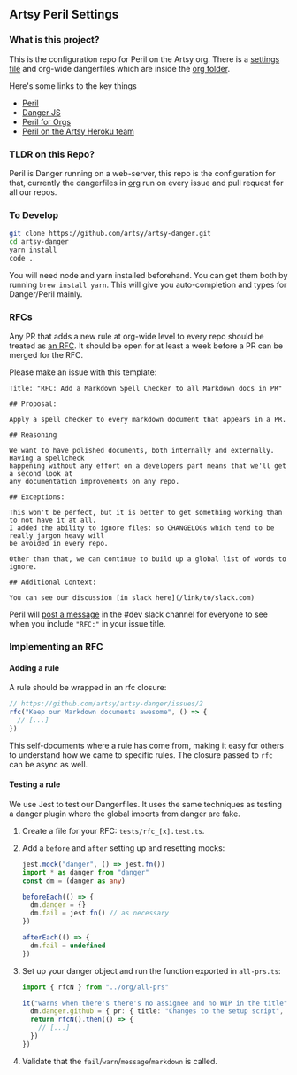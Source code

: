 ## Artsy Peril Settings

### What is this project?

This is the configuration repo for Peril on the Artsy org. There is a [settings file](settings.json) and org-wide
dangerfiles which are inside the [org folder](org).

Here's some links to the key things

-   [Peril](https://github.com/danger/peril)
-   [Danger JS](http://danger.systems/js/)
-   [Peril for Orgs](https://github.com/danger/peril/blob/master/docs/setup_for_org.md)
-   [Peril on the Artsy Heroku team](https://dashboard.heroku.com/apps/artsy-peril)

### TLDR on this Repo?

Peril is Danger running on a web-server, this repo is the configuration for that, currently the dangerfiles in [org](org/)
run on every issue and pull request for all our repos.

### To Develop

```sh
git clone https://github.com/artsy/artsy-danger.git
cd artsy-danger
yarn install
code .
```

You will need node and yarn installed beforehand. You can get them both by running `brew install yarn`.  This will give you auto-completion and types for Danger/Peril mainly. 

### RFCs

Any PR that adds a new rule at org-wide level to every repo should be treated as [an RFC](https://en.wikipedia.org/wiki/Request_for_Comments). It should be open for at least a week
before a PR can be merged for the RFC.

Please make an issue with this template:

    Title: "RFC: Add a Markdown Spell Checker to all Markdown docs in PR" 

    ## Proposal: 

    Apply a spell checker to every markdown document that appears in a PR.

    ## Reasoning

    We want to have polished documents, both internally and externally. Having a spellcheck
    happening without any effort on a developers part means that we'll get a second look at
    any documentation improvements on any repo.

    ## Exceptions: 

    This won't be perfect, but it is better to get something working than to not have it at all.
    I added the ability to ignore files: so CHANGELOGs which tend to be really jargon heavy will
    be avoided in every repo.

    Other than that, we can continue to build up a global list of words to ignore.
    
    ## Additional Context: 

    You can see our discussion [in slack here](/link/to/slack.com)

Peril will [post a message](/danger/new_rfc.ts) in the #dev slack channel for everyone to see when you include `"RFC:"` in your issue title.

### Implementing an RFC

#### Adding a rule

A rule should be wrapped in an rfc closure:

```ts
// https://github.com/artsy/artsy-danger/issues/2
rfc("Keep our Markdown documents awesome", () => {
  // [...]
})
```

This self-documents where a rule has come from, making it easy for others to understand how we came to specific rules. The closure passed to `rfc` can be async as well.

#### Testing a rule

We use Jest to test our Dangerfiles. It uses the same techniques as testing a danger plugin where the  global imports from danger are fake.

1.  Create a file for your RFC: `tests/rfc_[x].test.ts`.
2.  Add a `before` and `after` setting up and resetting mocks:

    ```ts
    jest.mock("danger", () => jest.fn())
    import * as danger from "danger"
    const dm = (danger as any)

    beforeEach(() => {
      dm.danger = {}
      dm.fail = jest.fn() // as necessary
    })

    afterEach(() => {
      dm.fail = undefined
    })
    ```

3.  Set up your danger object and run the function exported in `all-prs.ts`: 

    ```ts
    import { rfcN } from "../org/all-prs"

    it("warns when there's there's no assignee and no WIP in the title", () => {
      dm.danger.github = { pr: { title: "Changes to the setup script", assignee: null }}
      return rfcN().then(() => {
        // [...]
      })
    })
    ```

4.  Validate that the `fail`/`warn`/`message`/`markdown` is called.
